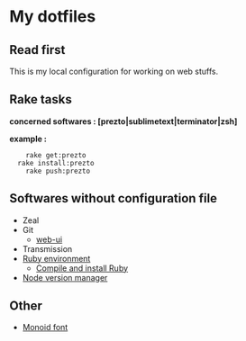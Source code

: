 # My dotfiles

## Read first

This is my local configuration for working on web stuffs.

## Rake tasks

__concerned softwares : [prezto|sublimetext|terminator|zsh]__

__example :__

```shell
	rake get:prezto
  rake install:prezto
	rake push:prezto
```

## Softwares without configuration file

* Zeal
* Git
  * [web-ui](https://github.com/alberthier/git-webui)
* Transmission
* [Ruby environment](https://github.com/sstephenson/rbenv)
  * [Compile and install Ruby](https://github.com/sstephenson/ruby-build)
* [Node version manager](https://github.com/creationix/nvm)

## Other

* [Monoid font](https://github.com/larsenwork/monoid)